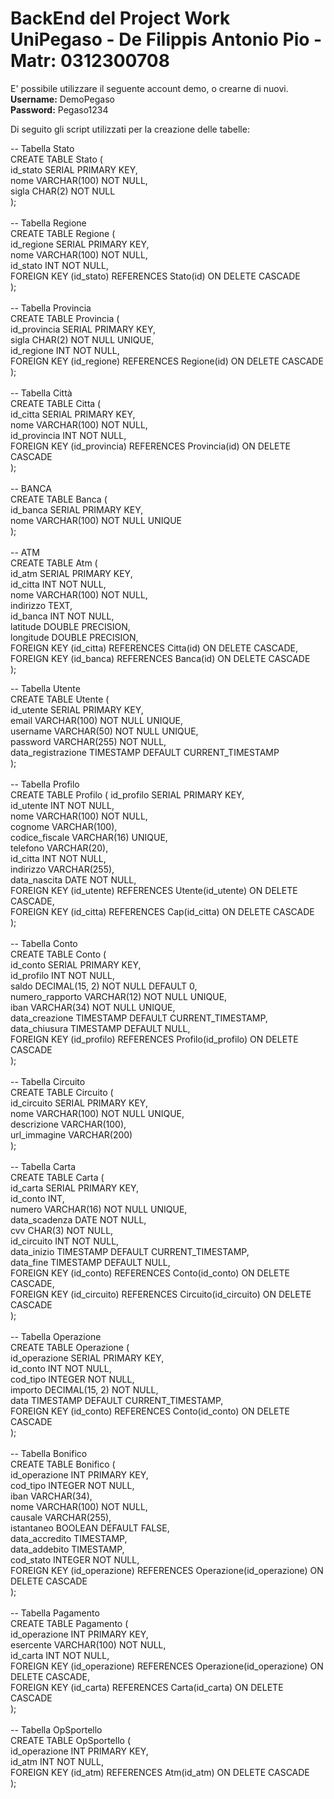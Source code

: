 <h1>BackEnd del Project Work UniPegaso - De Filippis Antonio Pio - Matr: 0312300708 </h1>

E' possibile utilizzare il seguente account demo, o crearne di nuovi. <br>
<b>Username:</b> DemoPegaso <br>
<b>Password:</b> Pegaso1234 <br>

Di seguito gli script utilizzati per la creazione delle tabelle: <br>

-- Tabella Stato <br>
CREATE TABLE Stato ( <br>
    id_stato SERIAL PRIMARY KEY,  <br>
    nome VARCHAR(100) NOT NULL, <br>
    sigla CHAR(2) NOT NULL <br>
); <br>
 <br>
-- Tabella Regione <br>
CREATE TABLE Regione ( <br>
    id_regione SERIAL PRIMARY KEY, <br>
    nome VARCHAR(100) NOT NULL, <br>
    id_stato INT NOT NULL, <br>
    FOREIGN KEY (id_stato) REFERENCES Stato(id) ON DELETE CASCADE <br>
); <br>
 <br>
-- Tabella Provincia <br>
CREATE TABLE Provincia ( <br>
    id_provincia SERIAL PRIMARY KEY, <br>
    sigla CHAR(2) NOT NULL UNIQUE, <br>
    id_regione INT NOT NULL, <br>
    FOREIGN KEY (id_regione) REFERENCES Regione(id) ON DELETE CASCADE <br>
); <br>
 <br>
-- Tabella Città <br>
CREATE TABLE Citta ( <br>
    id_citta SERIAL PRIMARY KEY, <br>
    nome VARCHAR(100) NOT NULL, <br>
    id_provincia INT NOT NULL, <br>
    FOREIGN KEY (id_provincia) REFERENCES Provincia(id) ON DELETE CASCADE <br>
); <br>
 <br>
-- BANCA <br>
CREATE TABLE Banca ( <br>
    id_banca SERIAL PRIMARY KEY,   <br>
    nome VARCHAR(100) NOT NULL UNIQUE <br>
); <br>
 <br>
-- ATM <br>
CREATE TABLE Atm ( <br>
    id_atm SERIAL PRIMARY KEY,   <br>
    id_citta INT NOT NULL, <br>
    nome VARCHAR(100) NOT NULL, <br>
    indirizzo TEXT, <br>
    id_banca INT NOT NULL, <br>
    latitude DOUBLE PRECISION, <br>
    longitude DOUBLE PRECISION, <br>
    FOREIGN KEY (id_citta) REFERENCES Citta(id) ON DELETE CASCADE, <br>
    FOREIGN KEY (id_banca) REFERENCES Banca(id) ON DELETE CASCADE <br>
); <br>

-- Tabella Utente <br>
CREATE TABLE Utente ( <br>
    id_utente SERIAL PRIMARY KEY, <br>
    email VARCHAR(100) NOT NULL UNIQUE, <br>
    username VARCHAR(50) NOT NULL UNIQUE, <br>
    password VARCHAR(255) NOT NULL, <br>
    data_registrazione TIMESTAMP DEFAULT CURRENT_TIMESTAMP <br>
); <br>
 <br>
-- Tabella Profilo <br>
CREATE TABLE Profilo (
    id_profilo SERIAL PRIMARY KEY, <br>
    id_utente INT NOT NULL, <br>
    nome VARCHAR(100) NOT NULL, <br>
    cognome VARCHAR(100), <br>
    codice_fiscale VARCHAR(16) UNIQUE, <br>
    telefono VARCHAR(20), <br>
    id_citta INT NOT NULL, <br>
    indirizzo VARCHAR(255), <br>
    data_nascita DATE NOT NULL, <br>
    FOREIGN KEY (id_utente) REFERENCES Utente(id_utente) ON DELETE CASCADE, <br>
    FOREIGN KEY (id_citta) REFERENCES Cap(id_citta) ON DELETE CASCADE <br>
); <br>
 <br>
-- Tabella Conto <br>
CREATE TABLE Conto ( <br>
    id_conto SERIAL PRIMARY KEY, <br>
    id_profilo INT NOT NULL, <br>
    saldo DECIMAL(15, 2) NOT NULL DEFAULT 0, <br>
    numero_rapporto VARCHAR(12) NOT NULL UNIQUE, <br>
    iban VARCHAR(34) NOT NULL UNIQUE, <br>
    data_creazione TIMESTAMP DEFAULT CURRENT_TIMESTAMP, <br>
    data_chiusura TIMESTAMP DEFAULT NULL, <br>
    FOREIGN KEY (id_profilo) REFERENCES Profilo(id_profilo) ON DELETE CASCADE <br>
); <br>
 <br>
-- Tabella Circuito <br>
CREATE TABLE Circuito ( <br>
    id_circuito SERIAL PRIMARY KEY,   <br>
    nome VARCHAR(100) NOT NULL UNIQUE, <br>
    descrizione VARCHAR(100), <br>
    url_immagine VARCHAR(200) <br>
); <br>
 <br>
-- Tabella Carta <br>
CREATE TABLE Carta ( <br>
    id_carta SERIAL PRIMARY KEY, <br>
    id_conto INT, <br>
    numero VARCHAR(16) NOT NULL UNIQUE, <br>
    data_scadenza DATE NOT NULL, <br>
    cvv CHAR(3) NOT NULL, <br>
    id_circuito INT NOT NULL, <br>
    data_inizio TIMESTAMP DEFAULT CURRENT_TIMESTAMP, <br>
    data_fine TIMESTAMP DEFAULT NULL, <br>
    FOREIGN KEY (id_conto) REFERENCES Conto(id_conto) ON DELETE CASCADE, <br>
    FOREIGN KEY (id_circuito) REFERENCES Circuito(id_circuito) ON DELETE CASCADE <br>
); <br>
 <br>
-- Tabella Operazione <br>
CREATE TABLE Operazione ( <br>
    id_operazione SERIAL PRIMARY KEY, <br>
    id_conto INT NOT NULL, <br>
    cod_tipo INTEGER NOT NULL, <br>
    importo DECIMAL(15, 2) NOT NULL, <br>
    data TIMESTAMP DEFAULT CURRENT_TIMESTAMP, <br>
    FOREIGN KEY (id_conto) REFERENCES Conto(id_conto) ON DELETE CASCADE <br>
); <br>
 <br>
-- Tabella Bonifico <br>
CREATE TABLE Bonifico ( <br>
    id_operazione INT PRIMARY KEY, <br>
    cod_tipo INTEGER NOT NULL, <br>
    iban VARCHAR(34), <br>
    nome VARCHAR(100) NOT NULL, <br>
    causale VARCHAR(255), <br>
    istantaneo BOOLEAN DEFAULT FALSE, <br>
    data_accredito TIMESTAMP, <br>
    data_addebito TIMESTAMP, <br>
    cod_stato INTEGER NOT NULL, <br>
    FOREIGN KEY (id_operazione) REFERENCES Operazione(id_operazione) ON DELETE CASCADE <br>
); <br>
 <br>
-- Tabella Pagamento <br>
CREATE TABLE Pagamento ( <br>
    id_operazione INT PRIMARY KEY, <br>
    esercente VARCHAR(100) NOT NULL, <br>
    id_carta INT NOT NULL, <br>
    FOREIGN KEY (id_operazione) REFERENCES Operazione(id_operazione) ON DELETE CASCADE, <br>
    FOREIGN KEY (id_carta) REFERENCES Carta(id_carta) ON DELETE CASCADE <br>
); <br>
 <br>
-- Tabella OpSportello <br>
CREATE TABLE OpSportello ( <br>
    id_operazione INT PRIMARY KEY, <br>
    id_atm INT NOT NULL, <br>
    FOREIGN KEY (id_atm) REFERENCES Atm(id_atm) ON DELETE CASCADE <br>
); <br>
 <br>

